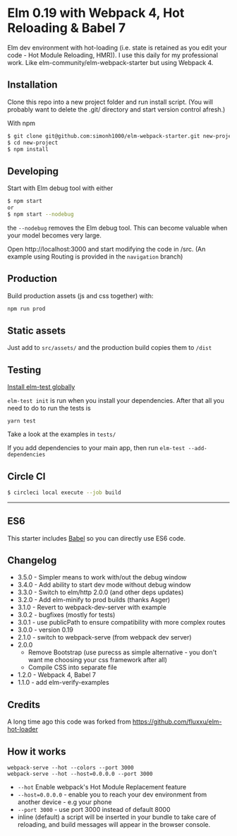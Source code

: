 # Elm 0.19 with Webpack 4, Hot Reloading & Babel 7

Elm dev environment with hot-loading (i.e. state is retained as you edit your code - Hot Module Reloading, HMR)). I use this daily for my professional work. Like elm-community/elm-webpack-starter but using Webpack 4.

## Installation

Clone this repo into a new project folder and run install script.
(You will probably want to delete the .git/ directory and start version control afresh.)

With npm

```sh
$ git clone git@github.com:simonh1000/elm-webpack-starter.git new-project
$ cd new-project
$ npm install
```

## Developing

Start with Elm debug tool with either
```sh
$ npm start
or
$ npm start --nodebug
```

the `--nodebug` removes the Elm debug tool. This can become valuable when your model becomes very large.

Open http://localhost:3000 and start modifying the code in /src.
(An example using Routing is provided in the `navigation` branch)

## Production

Build production assets (js and css together) with:

```sh
npm run prod
```

## Static assets

Just add to `src/assets/` and the production build copies them to `/dist`

## Testing

[Install elm-test globally](https://github.com/elm-community/elm-test#running-tests-locally)

`elm-test init` is run when you install your dependencies. After that all you need to do to run the tests is

```
yarn test
```

Take a look at the examples in `tests/`

If you add dependencies to your main app, then run `elm-test --add-dependencies`

<!-- I have also added [elm-verify-examples](https://github.com/stoeffel/elm-verify-examples) and provided an example in the definition of `add1` in App.elm. -->

## Circle CI

```sh
$ circleci local execute --job build
```

<hr />

## ES6

This starter includes [Babel](https://babeljs.io/) so you can directly use ES6 code.

## Changelog

 - 3.5.0 - Simpler means to work with/out the debug window
 - 3.4.0 - Add ability to start dev mode without debug window
 - 3.3.0 - Switch to elm/http 2.0.0 (and other deps updates)
 - 3.2.0 - Add elm-minify to prod builds (thanks Asger)
 - 3.1.0 - Revert to webpack-dev-server with example
 - 3.0.2 - bugfixes (mostly for tests)
 - 3.0.1 - use publicPath to ensure compatibility with more complex routes
 - 3.0.0 - version 0.19
 - 2.1.0 - switch to webpack-serve (from webpack dev server)
 - 2.0.0
    - Remove Bootstrap (use purecss as simple alternative - you don't want me choosing your css framework after all)
    - Compile CSS into separate file
 - 1.2.0 - Webpack 4, Babel 7
 - 1.1.0 - add elm-verify-examples

 ## Credits

 A long time ago this code was forked from https://github.com/fluxxu/elm-hot-loader

 ## How it works

 ```
 webpack-serve --hot --colors --port 3000
 webpack-serve --hot --host=0.0.0.0 --port 3000
 ```

  - `--hot` Enable webpack's Hot Module Replacement feature
  - `--host=0.0.0.0` - enable you to reach your dev environment from another device - e.g  your phone
  - `--port 3000` - use port 3000 instead of default 8000
  - inline (default) a script will be inserted in your bundle to take care of reloading, and build messages will appear in the browser console.
